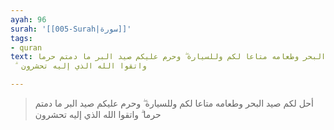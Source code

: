 ```yaml
---
ayah: 96
surah: '[[005-Surah|سورة]]'
tags:
- quran
text: أحل لكم صيد البحر وطعامه متاعا لكم وللسيارة ۖ وحرم عليكم صيد البر ما دمتم حرما
  ۗ واتقوا الله الذي إليه تحشرون

---
```

> أحل لكم صيد البحر وطعامه متاعا لكم وللسيارة ۖ وحرم عليكم صيد البر ما دمتم حرما ۗ واتقوا الله الذي إليه تحشرون
